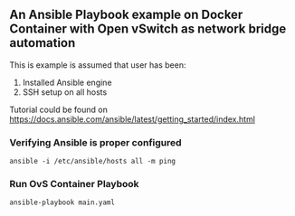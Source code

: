 ## An Ansible Playbook example on Docker Container with Open vSwitch as network bridge automation    

This is example is assumed that user has been:
1. Installed Ansible engine 
2. SSH setup on all hosts    

Tutorial could be found on https://docs.ansible.com/ansible/latest/getting_started/index.html

### Verifying Ansible is proper configured        
```
ansible -i /etc/ansible/hosts all -m ping    
```

### Run OvS Container Playbook
```
ansible-playbook main.yaml
```


